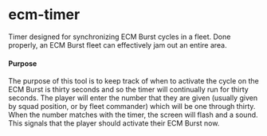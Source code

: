 # ecm-timer
Timer designed for synchronizing ECM Burst cycles in a fleet. Done properly, an ECM Burst fleet can effectively jam out an entire area.

#### Purpose
The purpose of this tool is to keep track of when to activate the cycle on the ECM Burst is thirty seconds and so the timer will continually run for thirty seconds. The player will enter the number that they are given (usually given by squad position, or by fleet commander) which will be one through thirty. When the number matches with the timer, the screen will flash and a sound. This signals that the player should activate their ECM Burst now.